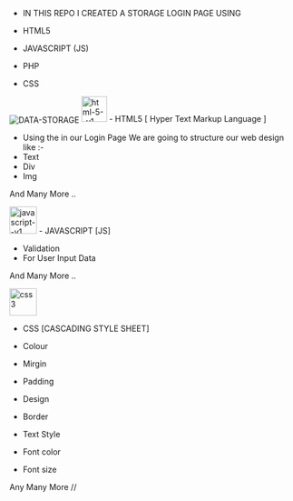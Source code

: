 - IN THIS REPO I CREATED A STORAGE LOGIN PAGE USING 

- HTML5

- JAVASCRIPT (JS)

- PHP 

- CSS 

<img align="center" src="https://cdn.dribbble.com/users/1746237/screenshots/11276091/media/fa47c19cbbbc00b2f5eceda0459c34db.gif" alt="DATA-STORAGE" withd="100">

<img width="45" height="45" src="https://img.icons8.com/color/48/html-5--v1.png" alt="html-5--v1"/> 
-  HTML5 [ Hyper Text Markup Language ] 

- Using the in our Login Page We are going to structure our web design like :- 
- Text 
- Div 
- Img 

And Many More ..

<img width="48" height="48" src="https://img.icons8.com/color/48/javascript--v1.png" alt="javascript--v1"/>
-  JAVASCRIPT [JS]

- Validation 
- For User Input Data

And Many More .. 

<img width="48" height="48" src="https://img.icons8.com/color/48/css3.png" alt="css3"/>

- CSS [CASCADING STYLE SHEET]

- Colour 
- Mirgin
- Padding 
- Design 
- Border 
- Text Style 
- Font color 
- Font size 

Any Many More //


 
